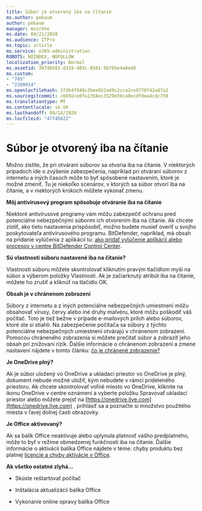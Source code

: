 ```yaml
---
title: Súbor je otvorený iba na čítanie
ms.author: pebaum
author: pebaum
manager: mnirkhe
ms.date: 04/21/2020
ms.audience: ITPro
ms.topic: article
ms.service: o365-administration
ROBOTS: NOINDEX, NOFOLLOW
localization_priority: Normal
ms.assetid: 39748581-d319-403c-8501-9b785e4a0ed8
ms.custom:
- "765"
- "2200014"
ms.openlocfilehash: 2fdb4f048c2bee022a49c2cca2ce9770f42a87a2
ms.sourcegitcommit: c6692ce0fa1358ec3529e59ca0ecdfdea4cdc759
ms.translationtype: MT
ms.contentlocale: sk-SK
ms.lasthandoff: 09/14/2020
ms.locfileid: "47745622"
---
```

# <a name="file-open-read-only"></a>Súbor je otvorený iba na čítanie

Možno zistíte, že pri otváraní súborov sa otvoria iba na čítanie. V niektorých prípadoch ide o zvýšenie zabezpečenia, napríklad pri otváraní súborov z internetu a iných časoch môže to byť spôsobené nastavením, ktoré je možné zmeniť. Tu je niekoľko scenárov, v ktorých sa súbor otvorí iba na čítanie, a v niektorých krokoch môžete vykonať zmenu.
  
 **Môj antivírusový program spôsobuje otváranie iba na čítanie**
  
Niektoré antivírusové programy vám môžu zabezpečiť ochranu pred potenciálne nebezpečnými súbormi ich otvorením iba na čítanie. Ak chcete zistiť, ako tieto nastavenia prispôsobiť, možno budete musieť overiť u svojho poskytovateľa antivírusového programu. BitDefender, napríklad, má obsah na pridanie vylúčenia z aplikácií tu: [ako pridať vylúčenie aplikácií alebo procesov v centre BitDefender Control Center](https://aka.ms/AA6098i).
  
 **Sú vlastnosti súboru nastavené iba na čítanie?**
  
Vlastnosti súboru môžete skontrolovať kliknutím pravým tlačidlom myši na súbor a výberom položky Vlastnosti. Ak je začiarknutý atribút iba na čítanie, môžete ho zrušiť a kliknúť na tlačidlo OK.
  
 **Obsah je v chránenom zobrazení**
  
Súbory z internetu a z iných potenciálne nebezpečných umiestnení môžu obsahovať vírusy, červy alebo iné druhy malvéru, ktoré môžu poškodiť váš počítač. Toto je tiež bežne v prípade e-mailových príloh alebo súborov, ktoré ste si stiahli. Na zabezpečenie počítača sa súbory z týchto potenciálne nebezpečných umiestnení otvárajú v chránenom zobrazení. Pomocou chráneného zobrazenia si môžete prečítať súbor a zobraziť jeho obsah pri znižovaní rizík. Ďalšie informácie o chránenom zobrazení a zmene nastavení nájdete v tomto článku: [čo je chránené zobrazenie?](https://support.office.com/article/d6f09ac7-e6b9-4495-8e43-2bbcdbcb6653)
  
 **Je OneDrive plný?**
  
Ak je súbor uložený vo OneDrive a ukladací priestor vo OneDrive je plný, dokument nebude možné uložiť, kým nebudete v rámci prideleného priestoru. Ak chcete skontrolovať voľné miesto vo OneDrive, kliknite na ikonu OneDrive v centre oznámení a vyberte položku Spravovať ukladací priestor alebo môžete prejsť na [https://onedrive.live.com](https://onedrive.live.com) , prihlásiť sa a poznačte si množstvo použitého miesta v ľavej dolnej časti obrazovky.
  
 **Je Office aktivovaný?**
  
Ak sa balík Office neaktivuje alebo uplynula platnosť vášho predplatného, môže to byť v režime obmedzenej funkčnosti iba na čítanie. Ďalšie informácie o aktivácii balíka Office nájdete v téme: chyby produktu bez platnej [licencie a chyby aktivácie v Office](https://support.office.com/article/0d23d3c0-c19c-4b2f-9845-5344fedc4380).
  
 **Ak všetko ostatné zlyhá...**
  
- Skúste reštartovať počítač
    
- Inštalácia aktualizácií balíka Office
    
- Vykonanie online opravy balíka Office
    

